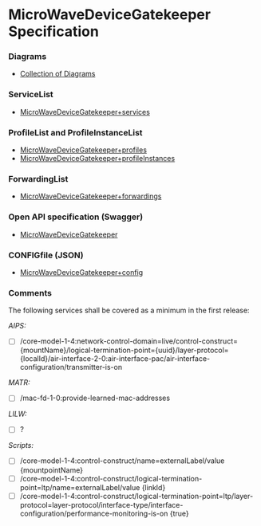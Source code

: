 # MicroWaveDeviceGatekeeper Specification

### Diagrams  
- [Collection of Diagrams](./diagrams)

### ServiceList
- [MicroWaveDeviceGatekeeper+services](./MicroWaveDeviceGatekeeper+services.yaml)

### ProfileList and ProfileInstanceList
- [MicroWaveDeviceGatekeeper+profiles](./MicroWaveDeviceGatekeeper+profiles.yaml)
- [MicroWaveDeviceGatekeeper+profileInstances](./MicroWaveDeviceGatekeeper+profileInstances.yaml)

### ForwardingList
- [MicroWaveDeviceGatekeeper+forwardings](./MicroWaveDeviceGatekeeper+forwardings.yaml)

### Open API specification (Swagger)
- [MicroWaveDeviceGatekeeper](./MicroWaveDeviceGatekeeper.yaml)

### CONFIGfile (JSON)
- [MicroWaveDeviceGatekeeper+config](./MicroWaveDeviceGatekeeper+config.json)

### Comments
The following services shall be covered as a minimum in the first release:  

_AIPS:_
- [ ] /core-model-1-4:network-control-domain=live/control-construct={mountName}/logical-termination-point={uuid}/layer-protocol={localId}/air-interface-2-0:air-interface-pac/air-interface-configuration/transmitter-is-on

_MATR:_
- [ ] /mac-fd-1-0:provide-learned-mac-addresses

_LILW:_
- [ ] ?

_Scripts:_
- [ ] /core-model-1-4:control-construct/name=externalLabel/value   {mountpointName}
- [ ] /core-model-1-4:control-construct/logical-termination-point=ltp/name=externalLabel/value   {linkId}
- [ ] /core-model-1-4:control-construct/logical-termination-point=ltp/layer-protocol=layer-protocol/interface-type/interface-configuration/performance-monitoring-is-on   {true}

